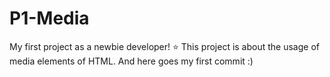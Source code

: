 # P1-Media
My first project as a newbie developer! ⭐ This project is about the usage of media elements of HTML. And here goes my first commit :)
